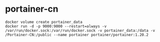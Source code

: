 # portainer-cn

    docker volume create portainer_data
    docker run -d -p 9000:9000 --restart=always -v /var/run/docker.sock:/var/run/docker.sock -v portainer_data:/data -v /Portainer-CN:/public --name portainer portainer/portainer:1.20.2

